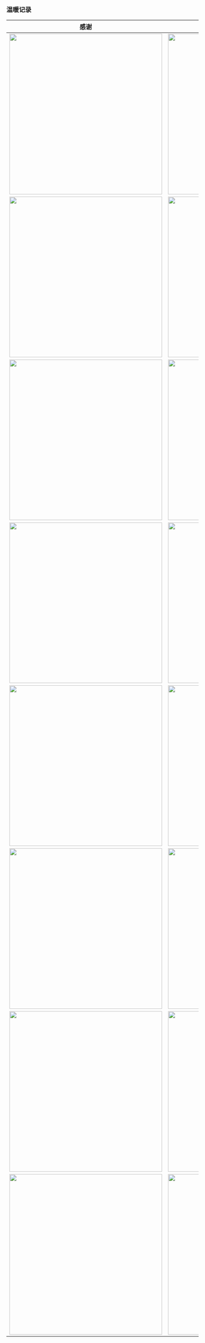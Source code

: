 
### 温暖记录

|**感谢**|**您的**|**支持**|
|:-:|:-:|:-:|
|<img src="https://weharmonyos.oss-cn-hangzhou.aliyuncs.com/resources/donate/1.png" alt="" width="400px" height="420px" align="bottom" />|<img src="https://weharmonyos.oss-cn-hangzhou.aliyuncs.com/resources/donate/2.png" alt="" width="400px" height="420px" align="bottom" />|<img src="https://weharmonyos.oss-cn-hangzhou.aliyuncs.com/resources/donate/3.png" alt="" width="400px" height="420px" align="bottom" />|
|<img src="https://weharmonyos.oss-cn-hangzhou.aliyuncs.com/resources/donate/4.png" alt="" width="400px" height="420px" align="bottom" />|<img src="https://weharmonyos.oss-cn-hangzhou.aliyuncs.com/resources/donate/5.png" alt="" width="400px" height="420px" align="bottom" />|<img src="https://weharmonyos.oss-cn-hangzhou.aliyuncs.com/resources/donate/6.png" alt="" width="400px" height="420px" align="bottom" />|
|<img src="https://weharmonyos.oss-cn-hangzhou.aliyuncs.com/resources/donate/7.png" alt="" width="400px" height="420px" align="bottom" />|<img src="https://weharmonyos.oss-cn-hangzhou.aliyuncs.com/resources/donate/8.png" alt="" width="400px" height="420px" align="bottom" />|<img src="https://weharmonyos.oss-cn-hangzhou.aliyuncs.com/resources/donate/9.png" alt="" width="400px" height="420px" align="bottom" />|
|<img src="https://weharmonyos.oss-cn-hangzhou.aliyuncs.com/resources/donate/10.png" alt="" width="400px" height="420px" align="bottom" />|<img src="https://weharmonyos.oss-cn-hangzhou.aliyuncs.com/resources/donate/11.png" alt="" width="400px" height="420px" align="bottom" />|<img src="https://weharmonyos.oss-cn-hangzhou.aliyuncs.com/resources/donate/12.png" alt="" width="400px" height="420px" align="bottom" />|
|<img src="https://weharmonyos.oss-cn-hangzhou.aliyuncs.com/resources/donate/13.png" alt="" width="400px" height="420px" align="bottom" />|<img src="https://weharmonyos.oss-cn-hangzhou.aliyuncs.com/resources/donate/14.png" alt="" width="400px" height="420px" align="bottom" />|<img src="https://weharmonyos.oss-cn-hangzhou.aliyuncs.com/resources/donate/15.png" alt="" width="400px" height="420px" align="bottom" />|
|<img src="https://weharmonyos.oss-cn-hangzhou.aliyuncs.com/resources/donate/16.png" alt="" width="400px" height="420px" align="bottom" />|<img src="https://weharmonyos.oss-cn-hangzhou.aliyuncs.com/resources/donate/17.png" alt="" width="400px" height="420px" align="bottom" />|<img src="https://weharmonyos.oss-cn-hangzhou.aliyuncs.com/resources/donate/18.png" alt="" width="400px" height="420px" align="bottom" />|
|<img src="https://weharmonyos.oss-cn-hangzhou.aliyuncs.com/resources/donate/19.png" alt="" width="400px" height="420px" align="bottom" />|<img src="https://weharmonyos.oss-cn-hangzhou.aliyuncs.com/resources/donate/20.png" alt="" width="400px" height="420px" align="bottom" />|<img src="https://weharmonyos.oss-cn-hangzhou.aliyuncs.com/resources/donate/21.png" alt="" width="400px" height="420px" align="bottom" />|
|<img src="https://weharmonyos.oss-cn-hangzhou.aliyuncs.com/resources/donate/donate.png" alt="" width="400px" height="420px" align="bottom" />|<img src="https://weharmonyos.oss-cn-hangzhou.aliyuncs.com/resources/donate/donate.png" alt="" width="400px" height="420px" align="bottom" />|<img src="https://weharmonyos.oss-cn-hangzhou.aliyuncs.com/resources/donate/donate.png" alt="" width="400px" height="420px" align="bottom" />|
